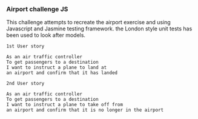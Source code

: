### Airport challenge JS

This challenge attempts to recreate the airport exercise and using Javascript and Jasmine testing framework. the London style unit tests has been used to look after models.

```
1st User story

As an air traffic controller
To get passengers to a destination
I want to instruct a plane to land at
an airport and confirm that it has landed

```
```
2nd User story

As an air traffic controller
To get passengers to a destination
I want to instruct a plane to take off from
an airport and confirm that it is no longer in the airport

```
